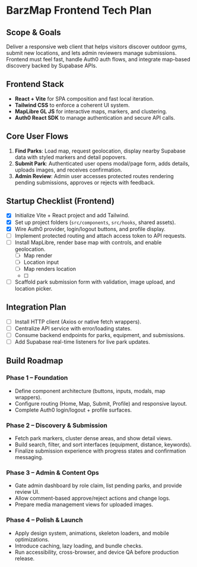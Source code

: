 # BarzMap Frontend Tech Plan

## Scope & Goals
Deliver a responsive web client that helps visitors discover outdoor gyms, submit new locations, and lets admin reviewers manage submissions. Frontend must feel fast, handle Auth0 auth flows, and integrate map-based discovery backed by Supabase APIs.

## Frontend Stack
- **React + Vite** for SPA composition and fast local iteration.
- **Tailwind CSS** to enforce a coherent UI system.
- **MapLibre GL JS** for interactive maps, markers, and clustering.
- **Auth0 React SDK** to manage authentication and secure API calls.

## Core User Flows
1. **Find Parks**: Load map, request geolocation, display nearby Supabase data with styled markers and detail popovers.
2. **Submit Park**: Authenticated user opens modal/page form, adds details, uploads images, and receives confirmation.
3. **Admin Review**: Admin user accesses protected routes rendering pending submissions, approves or rejects with feedback.

## Startup Checklist (Frontend)
- [x] Initialize Vite + React project and add Tailwind.
- [x] Set up project folders (`src/components`, `src/hooks`, shared assets).
- [x] Wire Auth0 provider, login/logout buttons, and profile display.
- [ ] Implement protected routing and attach access token to API requests.
- [ ] Install MapLibre, render base map with controls, and enable geolocation.
  - [ ] Map render
  - [ ] Location input
  - [ ] Map renders location
  - [ ] 
- [ ] Scaffold park submission form with validation, image upload, and location picker.

## Integration Plan
- [ ] Install HTTP client (Axios or native fetch wrappers).
- [ ] Centralize API service with error/loading states.
- [ ] Consume backend endpoints for parks, equipment, and submissions.
- [ ] Add Supabase real-time listeners for live park updates.

## Build Roadmap
### Phase 1 – Foundation
- Define component architecture (buttons, inputs, modals, map wrappers).
- Configure routing (Home, Map, Submit, Profile) and responsive layout.
- Complete Auth0 login/logout + profile surfaces.

### Phase 2 – Discovery & Submission
- Fetch park markers, cluster dense areas, and show detail views.
- Build search, filter, and sort interfaces (equipment, distance, keywords).
- Finalize submission experience with progress states and confirmation messaging.

### Phase 3 – Admin & Content Ops
- Gate admin dashboard by role claim, list pending parks, and provide review UI.
- Allow comment-based approve/reject actions and change logs.
- Prepare media management views for uploaded images.

### Phase 4 – Polish & Launch
- Apply design system, animations, skeleton loaders, and mobile optimizations.
- Introduce caching, lazy loading, and bundle checks.
- Run accessibility, cross-browser, and device QA before production release.
